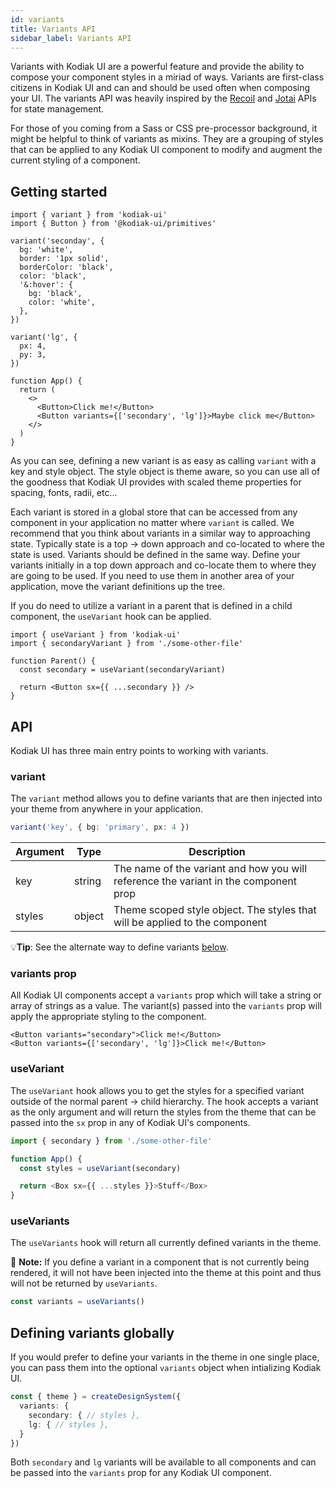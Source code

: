 ```yaml
---
id: variants
title: Variants API
sidebar_label: Variants API
---
```


Variants with Kodiak UI are a powerful feature and provide the ability to compose your component styles in a miriad of ways. Variants are first-class citizens in Kodiak UI and can and should be used often when composing your UI. The variants API was heavily inspired by the [Recoil](https://recoiljs.org/) and [Jotai](https://jotai.surge.sh/) APIs for state management.

For those of you coming from a Sass or CSS pre-processor background, it might be helpful to think of variants as mixins. They are a grouping of styles that can be applied to any Kodiak UI component to modify and augment the current styling of a component.

## Getting started

```tsx
import { variant } from 'kodiak-ui'
import { Button } from '@kodiak-ui/primitives'

variant('seconday', {
  bg: 'white',
  border: '1px solid',
  borderColor: 'black',
  color: 'black',
  '&:hover': {
    bg: 'black',
    color: 'white',
  },
})

variant('lg', {
  px: 4,
  py: 3,
})

function App() {
  return (
    <>
      <Button>Click me!</Button>
      <Button variants={['secondary', 'lg']}>Maybe click me</Button>
    </>
  )
}
```

As you can see, defining a new variant is as easy as calling `variant` with a key and style object. The style object is theme aware, so you can use all of the goodness that Kodiak UI provides with scaled theme properties for spacing, fonts, radii, etc...

Each variant is stored in a global store that can be accessed from any component in your application no matter where `variant` is called. We recommend that you think about variants in a similar way to approaching state. Typically state is a top -> down approach and co-located to where the state is used. Variants should be defined in the same way. Define your variants initially in a top down approach and co-locate them to where they are going to be used. If you need to use them in another area of your application, move the variant definitions up the tree.

If you do need to utilize a variant in a parent that is defined in a child component, the `useVariant` hook can be applied.

```tsx
import { useVariant } from 'kodiak-ui'
import { secondaryVariant } from './some-other-file'

function Parent() {
  const secondary = useVariant(secondaryVariant)

  return <Button sx={{ ...secondary }} />
}
```

## API

Kodiak UI has three main entry points to working with variants.

### variant

The `variant` method allows you to define variants that are then injected into your theme from anywhere in your application.

```ts
variant('key', { bg: 'primary', px: 4 })
```

| Argument | Type   | Description                                                                          |
| -------- | ------ | ------------------------------------------------------------------------------------ |
| key      | string | The name of the variant and how you will reference the variant in the component prop |
| styles   | object | Theme scoped style object. The styles that will be applied to the component          |

💡**Tip**: See the alternate way to define variants [below](#defining-variants-globally).

### variants prop

All Kodiak UI components accept a `variants` prop which will take a string or array of strings as a value. The variant(s) passed into the `variants` prop will apply the appropriate styling to the component.

```tsx
<Button variants="secondary">Click me!</Button>
<Button variants={['secondary', 'lg']}>Click me!</Button>
```

### useVariant

The `useVariant` hook allows you to get the styles for a specified variant outside of the normal parent -> child hierarchy. The hook accepts a variant as the only argument and will return the styles from the theme that can be passed into the `sx` prop in any of Kodiak UI's components.

```ts
import { secondary } from './some-other-file'

function App() {
  const styles = useVariant(secondary)

  return <Box sx={{ ...styles }}>Stuff</Box>
}
```

### useVariants

The `useVariants` hook will return all currently defined variants in the theme.

🚨 **Note:** If you define a variant in a component that is not currently being rendered, it will not have been injected into the theme at this point and thus will not be returned by `useVariants`.

```ts
const variants = useVariants()
```

## Defining variants globally

If you would prefer to define your variants in the theme in one single place, you can pass them into the optional `variants` object when intializing Kodiak UI.

```ts
const { theme } = createDesignSystem({
  variants: {
    secondary: { // styles },
    lg: { // styles },
  }
})
```

Both `secondary` and `lg` variants will be available to all components and can be passed into the `variants` prop for any Kodiak UI component.
